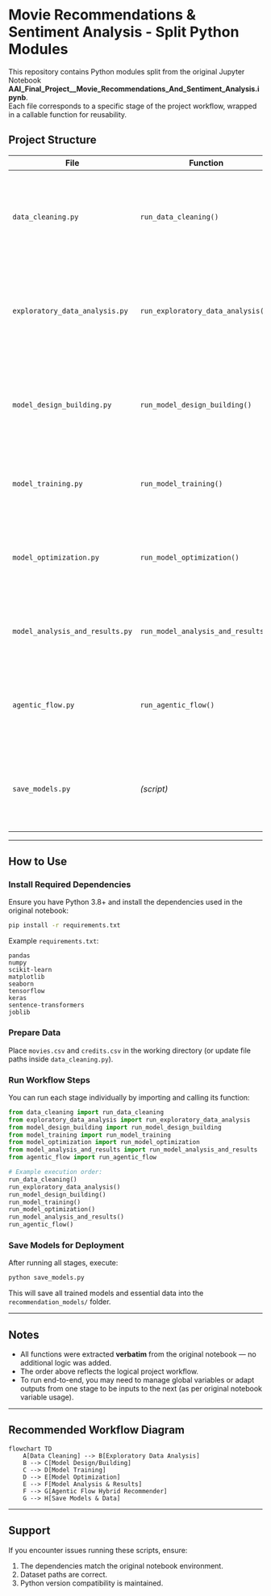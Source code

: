 # Movie Recommendations & Sentiment Analysis - Split Python Modules

This repository contains Python modules split from the original Jupyter Notebook **AAI_Final_Project__Movie_Recommendations_And_Sentiment_Analysis.ipynb**.  
Each file corresponds to a specific stage of the project workflow, wrapped in a callable function for reusability.

## Project Structure

| File | Function | Description |
|------|----------|-------------|
| `data_cleaning.py` | `run_data_cleaning()` | Loads raw datasets, handles missing values, cleans text data, processes genres and keywords, and prepares datasets for analysis. |
| `exploratory_data_analysis.py` | `run_exploratory_data_analysis()` | Performs EDA on the cleaned datasets, including descriptive statistics, visualizations, and correlation checks. |
| `model_design_building.py` | `run_model_design_building()` | Defines and builds machine learning models including Autoencoder, KNN (Nearest Neighbors), and KMeans clustering. |
| `model_training.py` | `run_model_training()` | Trains the defined models on the processed data and saves intermediate artifacts. |
| `model_optimization.py` | `run_model_optimization()` | Performs model optimization, including hyperparameter tuning and fine-tuning steps for better performance. |
| `model_analysis_and_results.py` | `run_model_analysis_and_results()` | Evaluates trained models, generates performance metrics, and visualizes results. |
| `agentic_flow.py` | `run_agentic_flow()` | Executes the Agentic Flow hybrid recommendation pipeline (content + collaborative filtering blending). |
| `save_models.py` | *(script)* | Saves all trained models, vectorizers, embeddings, indices, and essential data for frontend/backend integration. |

---

## How to Use

### Install Required Dependencies
Ensure you have Python 3.8+ and install the dependencies used in the original notebook:

```bash
pip install -r requirements.txt
```

Example `requirements.txt`:
```
pandas
numpy
scikit-learn
matplotlib
seaborn
tensorflow
keras
sentence-transformers
joblib
```

###  Prepare Data
Place `movies.csv` and `credits.csv` in the working directory (or update file paths inside `data_cleaning.py`).

###  Run Workflow Steps
You can run each stage individually by importing and calling its function:

```python
from data_cleaning import run_data_cleaning
from exploratory_data_analysis import run_exploratory_data_analysis
from model_design_building import run_model_design_building
from model_training import run_model_training
from model_optimization import run_model_optimization
from model_analysis_and_results import run_model_analysis_and_results
from agentic_flow import run_agentic_flow

# Example execution order:
run_data_cleaning()
run_exploratory_data_analysis()
run_model_design_building()
run_model_training()
run_model_optimization()
run_model_analysis_and_results()
run_agentic_flow()
```

### Save Models for Deployment
After running all stages, execute:

```bash
python save_models.py
```

This will save all trained models and essential data into the `recommendation_models/` folder.

---

## Notes
- All functions were extracted **verbatim** from the original notebook — no additional logic was added.
- The order above reflects the logical project workflow.
- To run end-to-end, you may need to manage global variables or adapt outputs from one stage to be inputs to the next (as per original notebook variable usage).

---

## Recommended Workflow Diagram

```mermaid
flowchart TD
    A[Data Cleaning] --> B[Exploratory Data Analysis]
    B --> C[Model Design/Building]
    C --> D[Model Training]
    D --> E[Model Optimization]
    E --> F[Model Analysis & Results]
    F --> G[Agentic Flow Hybrid Recommender]
    G --> H[Save Models & Data]
```

---

## Support
If you encounter issues running these scripts, ensure:
1. The dependencies match the original notebook environment.
2. Dataset paths are correct.
3. Python version compatibility is maintained.
